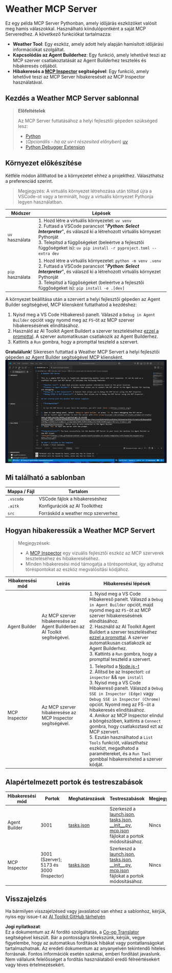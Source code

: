 <!--
CO_OP_TRANSLATOR_METADATA:
{
  "original_hash": "999c5e7623c1e2d5e5a07c2feb39eb67",
  "translation_date": "2025-07-14T08:31:38+00:00",
  "source_file": "10-StreamliningAIWorkflowsBuildingAnMCPServerWithAIToolkit/lab3/code/weather_mcp/README.md",
  "language_code": "hu"
}
-->
# Weather MCP Server

Ez egy példa MCP Server Pythonban, amely időjárás eszközöket valósít meg hamis válaszokkal. Használható kiindulópontként a saját MCP Serveredhez. A következő funkciókat tartalmazza:

- **Weather Tool**: Egy eszköz, amely adott hely alapján hamisított időjárási információkat szolgáltat.
- **Kapcsolódás az Agent Builderhez**: Egy funkció, amely lehetővé teszi az MCP szerver csatlakoztatását az Agent Builderhez tesztelés és hibakeresés céljából.
- **Hibakeresés a [MCP Inspector](https://github.com/modelcontextprotocol/inspector) segítségével**: Egy funkció, amely lehetővé teszi az MCP Server hibakeresését az MCP Inspector használatával.

## Kezdés a Weather MCP Server sablonnal

> **Előfeltételek**
>
> Az MCP Server futtatásához a helyi fejlesztői gépeden szükséged lesz:
>
> - [Python](https://www.python.org/)
> - (*Opcionális - ha az uv-t részesíted előnyben*) [uv](https://github.com/astral-sh/uv)
> - [Python Debugger Extension](https://marketplace.visualstudio.com/items?itemName=ms-python.debugpy)

## Környezet előkészítése

Kétféle módon állíthatod be a környezetet ehhez a projekthez. Választhatsz a preferenciád szerint.

> Megjegyzés: A virtuális környezet létrehozása után töltsd újra a VSCode-ot vagy a terminált, hogy a virtuális környezet Pythonja legyen használatban.

| Módszer | Lépések |
| -------- | ----- |
| `uv` használata | 1. Hozd létre a virtuális környezetet: `uv venv` <br>2. Futtasd a VSCode parancsot "***Python: Select Interpreter***", és válaszd ki a létrehozott virtuális környezet Pythonját <br>3. Telepítsd a függőségeket (beleértve a fejlesztői függőségeket is): `uv pip install -r pyproject.toml --extra dev` |
| `pip` használata | 1. Hozd létre a virtuális környezetet: `python -m venv .venv` <br>2. Futtasd a VSCode parancsot "***Python: Select Interpreter***", és válaszd ki a létrehozott virtuális környezet Pythonját<br>3. Telepítsd a függőségeket (beleértve a fejlesztői függőségeket is): `pip install -e .[dev]` |

A környezet beállítása után a szervert a helyi fejlesztői gépeden az Agent Builder segítségével, MCP kliensként futtathatod a kezdéshez:
1. Nyisd meg a VS Code Hibakereső panelt. Válaszd a `Debug in Agent Builder` opciót vagy nyomd meg az `F5`-öt az MCP szerver hibakeresésének elindításához.
2. Használd az AI Toolkit Agent Buildert a szerver teszteléséhez [ezzel a prompttal](../../../../../../../../../../open_prompt_builder). A szerver automatikusan csatlakozik az Agent Builderhez.
3. Kattints a `Run` gombra, hogy a prompttal teszteld a szervert.

**Gratulálunk**! Sikeresen futtattad a Weather MCP Servert a helyi fejlesztői gépeden az Agent Builder segítségével MCP kliensként.
![DebugMCP](https://raw.githubusercontent.com/microsoft/windows-ai-studio-templates/refs/heads/dev/mcpServers/mcp_debug.gif)

## Mi található a sablonban

| Mappa / Fájl | Tartalom                                     |
| ------------ | -------------------------------------------- |
| `.vscode`    | VSCode fájlok a hibakereséshez               |
| `.aitk`      | Konfigurációk az AI Toolkithez                |
| `src`        | Forráskód a weather mcp szerverhez            |

## Hogyan hibakeressük a Weather MCP Servert

> Megjegyzések:
> - A [MCP Inspector](https://github.com/modelcontextprotocol/inspector) egy vizuális fejlesztői eszköz az MCP szerverek teszteléséhez és hibakereséséhez.
> - Minden hibakeresési mód támogatja a töréspontokat, így adhatsz töréspontokat az eszköz megvalósítási kódjához.

| Hibakeresési mód | Leírás | Hibakeresési lépések |
| ---------- | ----------- | --------------- |
| Agent Builder | Az MCP szerver hibakeresése az Agent Builderben az AI Toolkit segítségével. | 1. Nyisd meg a VS Code Hibakereső panelt. Válaszd a `Debug in Agent Builder` opciót, majd nyomd meg az `F5`-öt az MCP szerver hibakeresésének elindításához.<br>2. Használd az AI Toolkit Agent Buildert a szerver teszteléséhez [ezzel a prompttal](../../../../../../../../../../open_prompt_builder). A szerver automatikusan csatlakozik az Agent Builderhez.<br>3. Kattints a `Run` gombra, hogy a prompttal teszteld a szervert. |
| MCP Inspector | Az MCP szerver hibakeresése az MCP Inspector segítségével. | 1. Telepítsd a [Node.js-t](https://nodejs.org/)<br> 2. Állítsd be az Inspectort: `cd inspector` && `npm install` <br> 3. Nyisd meg a VS Code Hibakereső panelt. Válaszd a `Debug SSE in Inspector (Edge)` vagy `Debug SSE in Inspector (Chrome)` opciót. Nyomd meg az F5-öt a hibakeresés elindításához.<br> 4. Amikor az MCP Inspector elindul a böngészőben, kattints a `Connect` gombra, hogy csatlakoztasd ezt az MCP szervert.<br> 5. Ezután használhatod a `List Tools` funkciót, választhatsz eszközt, megadhatod a paramétereket, és a `Run Tool` gombbal hibakeresheted a szerver kódját.<br> |

## Alapértelmezett portok és testreszabások

| Hibakeresési mód | Portok | Meghatározások | Testreszabások | Megjegyzés |
| ---------- | ----- | ------------ | -------------- |-------------- |
| Agent Builder | 3001 | [tasks.json](../../../../../../10-StreamliningAIWorkflowsBuildingAnMCPServerWithAIToolkit/lab3/code/weather_mcp/.vscode/tasks.json) | Szerkeszd a [launch.json](../../../../../../10-StreamliningAIWorkflowsBuildingAnMCPServerWithAIToolkit/lab3/code/weather_mcp/.vscode/launch.json), [tasks.json](../../../../../../10-StreamliningAIWorkflowsBuildingAnMCPServerWithAIToolkit/lab3/code/weather_mcp/.vscode/tasks.json), [\_\_init\_\_.py](../../../../../../10-StreamliningAIWorkflowsBuildingAnMCPServerWithAIToolkit/lab3/code/weather_mcp/src/__init__.py), [mcp.json](../../../../../../10-StreamliningAIWorkflowsBuildingAnMCPServerWithAIToolkit/lab3/code/weather_mcp/.aitk/mcp.json) fájlokat a portok módosításához. | Nincs |
| MCP Inspector | 3001 (Szerver); 5173 és 3000 (Inspector) | [tasks.json](../../../../../../10-StreamliningAIWorkflowsBuildingAnMCPServerWithAIToolkit/lab3/code/weather_mcp/.vscode/tasks.json) | Szerkeszd a [launch.json](../../../../../../10-StreamliningAIWorkflowsBuildingAnMCPServerWithAIToolkit/lab3/code/weather_mcp/.vscode/launch.json), [tasks.json](../../../../../../10-StreamliningAIWorkflowsBuildingAnMCPServerWithAIToolkit/lab3/code/weather_mcp/.vscode/tasks.json), [\_\_init\_\_.py](../../../../../../10-StreamliningAIWorkflowsBuildingAnMCPServerWithAIToolkit/lab3/code/weather_mcp/src/__init__.py), [mcp.json](../../../../../../10-StreamliningAIWorkflowsBuildingAnMCPServerWithAIToolkit/lab3/code/weather_mcp/.aitk/mcp.json) fájlokat a portok módosításához. | Nincs |

## Visszajelzés

Ha bármilyen visszajelzésed vagy javaslatod van ehhez a sablonhoz, kérjük, nyiss egy issue-t az [AI Toolkit GitHub tárhelyén](https://github.com/microsoft/vscode-ai-toolkit/issues)

**Jogi nyilatkozat**:  
Ez a dokumentum az AI fordító szolgáltatás, a [Co-op Translator](https://github.com/Azure/co-op-translator) segítségével készült. Bár a pontosságra törekszünk, kérjük, vegye figyelembe, hogy az automatikus fordítások hibákat vagy pontatlanságokat tartalmazhatnak. Az eredeti dokumentum az anyanyelvén tekintendő hiteles forrásnak. Fontos információk esetén szakmai, emberi fordítást javaslunk. Nem vállalunk felelősséget a fordítás használatából eredő félreértésekért vagy téves értelmezésekért.